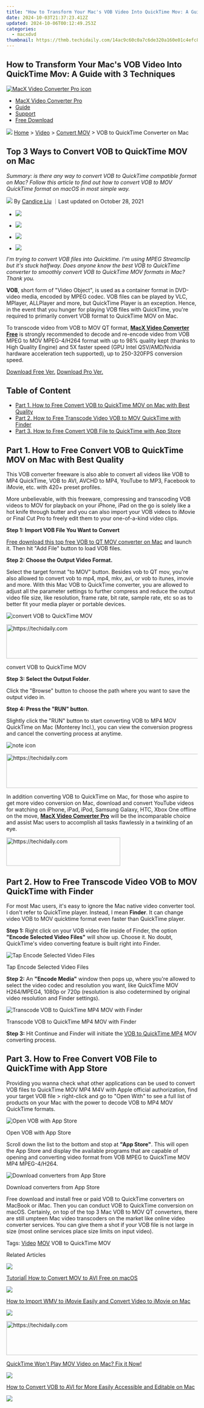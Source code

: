 ```yaml
---
title: "How to Transform Your Mac's VOB Video Into QuickTime Mov: A Guide with 3 Techniques"
date: 2024-10-03T21:37:23.412Z
updated: 2024-10-06T00:12:49.253Z
categories:
  - macxdvd
thumbnail: https://thmb.techidaily.com/14ac9c60c0a7c6de320a160e01c4efc88f6a5375e7f1f2f22a50af90ed0a0cd5.jpg
---
```


## How to Transform Your Mac's VOB Video Into QuickTime Mov: A Guide with 3 Techniques

[![MacX Video Converter Pro icon](https://www.macxdvd.com/mac-dvd-video-converter-how-to/../image-style/new-seo/icon11.png)](https://tools.techidaily.com/macxdvd/products/)

* [MacX Video Converter Pro](https://tools.techidaily.com/macxdvd/products/)
* [Guide](https://tools.techidaily.com/macxdvd/products/)
* [Support](https://tools.techidaily.com/macxdvd/products/)
* [Free Download](https://tools.techidaily.com/macxdvd/products/)

![](https://www.macxdvd.com/mac-dvd-video-converter-how-to/../image-style/new-seo/icon7.png) [Home](https://tools.techidaily.com/macxdvd/products/) \> [Video](https://tools.techidaily.com/macxdvd/products/) \> [Convert MOV](https://tools.techidaily.com/macxdvd/products/) \> VOB to QuickTime Converter on Mac 

## Top 3 Ways to Convert VOB to QuickTime MOV on Mac 

_Summary: is there any way to convert VOB to QuickTime compatible format on Mac? Follow this article to find out how to convert VOB to MOV QuickTime format on macOS in most simple way._ 

![](https://www.macxdvd.com/mac-dvd-video-converter-how-to/../image-style/new-seo/icon6.png) By [Candice Liu](https://tools.techidaily.com/macxdvd/products/) ｜Last updated on October 28, 2021 

* [![](https://www.macxdvd.com/mac-dvd-video-converter-how-to/../image-style/new-seo/share-fa.jpg)](https://www.facebook.com/sharer/sharer.php?u=https://www.macxdvd.com/mac-dvd-video-converter-how-to/vob-to-quicktime-mac.htm)
* [![](https://www.macxdvd.com/mac-dvd-video-converter-how-to/../image-style/new-seo/share-tw.jpg)](https://twitter.com/intent/tweet?url=https://www.macxdvd.com/mac-dvd-video-converter-how-to/vob-to-quicktime-mac.htm&text=)

* [![](https://www.macxdvd.com/mac-dvd-video-converter-how-to/../image-style/new-seo/share-email.jpg)](https://www.macxdvd.com/mac-dvd-video-converter-how-to/mailto:info@example.com?&subject=&body=https://www.macxdvd.com/mac-dvd-video-converter-how-to/vob-to-quicktime-mac.htm)
* [![](https://www.macxdvd.com/mac-dvd-video-converter-how-to/../image-style/new-seo/share-in.jpg)](https://www.linkedin.com/shareArticle?mini=true&url=https://www.macxdvd.com/mac-dvd-video-converter-how-to/vob-to-quicktime-mac.htm&title=&summary=&source=)

_I'm trying to convert VOB files into Quicktime. I'm using MPEG Streamclip but it's stuck halfway. Does anyone know the best VOB to QuickTime converter to smoothly convert VOB to QuickTime MOV formats in Mac? Thank you._

**VOB**, short form of "Video Object", is used as a container format in DVD-video media, encoded by MPEG codec. VOB files can be played by VLC, MPlayer, ALLPlayer and more, but QuickTime Player is an exception. Hence, in the event that you hunger for playing VOB files with QuickTime, you're required to primarily convert VOB format to QuickTime MOV on Mac.

To transcode video from VOB to MOV QT format, [**MacX Video Converter Free**](https://tools.techidaily.com/macxdvd/products/) is strongly recommended to decode and re-encode video from VOB MPEG to MOV MPEG-4/H264 format with up to 98% quality kept (thanks to High Quality Engine) and 5X faster speed (GPU Intel QSV/AMD/Nvidia hardware acceleration tech supported), up to 250-320FPS conversion speed.

[Download Free Ver.](https://tools.techidaily.com/macxdvd/products/) [Download Pro Ver.](https://tools.techidaily.com/macxdvd/products/) 

## Table of Content

* [Part 1\. How to Free Convert VOB to QuickTime MOV on Mac with Best Quality](https://tools.techidaily.com/macxdvd/products/)
* [Part 2\. How to Free Transcode Video VOB to MOV QuickTime with Finder](https://tools.techidaily.com/macxdvd/products/)
* [Part 3\. How to Free Convert VOB File to QuickTime with App Store](https://tools.techidaily.com/macxdvd/products/)

## Part 1\. How to Free Convert VOB to QuickTime MOV on Mac with Best Quality

This VOB converter freeware is also able to convert all videos like VOB to MP4 QuickTime, VOB to AVI, AVCHD to MP4, YouTube to MP3, Facebook to iMovie, etc. with 420+ preset profiles. 

More unbelievable, with this freeware, compressing and transcoding VOB videos to MOV for playback on your iPhone, iPad on the go is solely like a hot knife through butter and you can also import your VOB videos to iMovie or Final Cut Pro to freely edit them to your one-of-a-kind video clips. 

**Step 1: Import VOB File You Want to Convert**

[Free download this top free VOB to QT MOV converter on Mac](https://tools.techidaily.com/macxdvd/products/) and launch it. Then hit "Add File" button to load VOB files.

**Step 2: Choose the Output Video Format.**

 Select the target format "to MOV" button. Besides vob to QT mov, you're also allowed to convert vob to mp4, mp4, mkv, avi, or vob to itunes, imovie and more. With this Mac VOB to QuickTime converter, you are allowed to adjust all the parameter settings to further compress and reduce the output video file size, like resolution, frame rate, bit rate, sample rate, etc so as to better fit your media player or portable devices.

![convert VOB to QuickTime MOV](https://www.macxdvd.com/mac-dvd-video-converter-how-to/article-image/zxh-mvcfe-mp4.png) 

<!-- affiliate ads begin -->
<a href="https://appsumo.8odi.net/c/5597632/2100533/7443" target="_top" id="2100533">
  <img src="//a.impactradius-go.com/display-ad/7443-2100533" border="0" alt="https://techidaily.com" width="728" height="90"/>
</a>
<img height="0" width="0" src="https://appsumo.8odi.net/i/5597632/2100533/7443" style="position:absolute;visibility:hidden;" border="0" />
<!-- affiliate ads end -->

convert VOB to QuickTime MOV

**Step 3: Select the Output Folder**.

Click the "Browse" button to choose the path where you want to save the output video in. 

**Step 4: Press the "RUN" button**.

Slightly click the "RUN" button to start converting VOB to MP4 MOV QuickTime on Mac (Monterey Incl.), you can view the conversion progress and cancel the converting process at anytime.

![note icon](https://www.macxdvd.com/mac-dvd-video-converter-how-to/../image-style/new-seo/icon0.png)

<!-- affiliate ads begin -->
<a href="https://imp.i357552.net/c/5597632/1030380/11832" target="_top" id="1030380">
  <img src="//a.impactradius-go.com/display-ad/11832-1030380" border="0" alt="https://techidaily.com" width="720" height="90"/>
</a>
<img height="0" width="0" src="https://imp.i357552.net/i/5597632/1030380/11832" style="position:absolute;visibility:hidden;" border="0" />
<!-- affiliate ads end -->

In addition converting VOB to QuickTime on Mac, for those who aspire to get more video conversion on Mac, download and convert YouTube videos for watching on iPhone, iPad, iPod, Samsung Galaxy, HTC, Xbox One offline on the move, **[MacX Video Converter Pro](https://tools.techidaily.com/macxdvd/products/)** will be the incomparable choice and assist Mac users to accomplish all tasks flawlessly in a twinkling of an eye. 

<!-- affiliate ads begin -->
<a href="https://25home.pxf.io/c/5597632/2148643/16836" target="_top" id="2148643">
  <img src="//a.impactradius-go.com/display-ad/16836-2148643" border="0" alt="https://techidaily.com" width="300" height="75"/>
</a>
<img height="0" width="0" src="https://25home.pxf.io/i/5597632/2148643/16836" style="position:absolute;visibility:hidden;" border="0" />
<!-- affiliate ads end -->

## Part 2\. How to Free Transcode Video VOB to MOV QuickTime with Finder

For most Mac users, it's easy to ignore the Mac native video converter tool. I don't refer to QuickTime player. Instead, I mean **Finder**. It can change video VOB to MOV quicktime format even faster than QuickTime player. 

**Step 1:**  Right click on your VOB video file inside of Finder, the option **"Encode Selected Video Files"** will show up. Choose it. No doubt, QuickTime's video converting feature is built right into Finder.

![Tap Encode Selected Video Files](https://www.macxdvd.com/mac-dvd-video-converter-how-to/article-image/finder-option.jpg) 

Tap Encode Selected Video Files

**Step 2:**  An **"Encode Media"** window then pops up, where you're allowed to select the video codec and resolution you want, like QuickTime MOV H264/MPEG4, 1080p or 720p (resolution is also codetermined by original video resolution and Finder settings). 

![Transcode VOB to QuickTime MP4 MOV with Finder](https://www.macxdvd.com/mac-dvd-video-converter-how-to/article-image/finder-encode-media.jpg) 

Transcode VOB to QuickTime MP4 MOV with Finder

**Step 3:**  Hit Continue and Finder will initiate the [VOB to QuickTime MP4](https://tools.techidaily.com/macxdvd/products/) MOV converting process. 

## Part 3\. How to Free Convert VOB File to QuickTime with App Store

Providing you wanna check what other applications can be used to convert VOB files to QuickTime MOV MP4 M4V with Apple official authorization, find your target VOB file > right-click and go to "Open With" to see a full list of products on your Mac with the power to decode VOB to MP4 MOV QuickTime formats. 

![Open VOB with App Store](https://www.macxdvd.com/mac-dvd-video-converter-how-to/article-image/app-store-1.jpg) 

Open VOB with App Store

Scroll down the list to the bottom and stop at **"App Store"**. This will open the App Store and display the available programs that are capable of opening and converting video format from VOB MPEG to QuickTime MOV MP4 MPEG-4/H264\. 

![Download converters from App Store](https://www.macxdvd.com/mac-dvd-video-converter-how-to/article-image/app-store-2.jpg) 

Download converters from App Store

 Free download and install free or paid VOB to QuickTime converters on MacBook or iMac. Then you can conduct VOB to QuickTime conversion on macOS. Certainly, on top of the top 3 Mac VOB to MOV QT converters, there are still umpteen Mac video transcoders on the market like online video converter services. You can give them a shot if your VOB file is not large in size (most online services place size limits on input video). 

Tags: [Video](https://tools.techidaily.com/macxdvd/products/) [MOV](https://tools.techidaily.com/macxdvd/products/) VOB to QuickTime MOV

Related Articles

![](https://www.macxdvd.com/mac-dvd-video-converter-how-to/../image-style/new-seo/pic7.jpg)

[Tutorial| How to Convert MOV to AVI Free on macOS](https://tools.techidaily.com/macxdvd/products/) 

![](https://www.macxdvd.com/mac-dvd-video-converter-how-to/../image-style/new-seo/pic6.jpg)

[How to Import WMV to iMovie Easily and Convert Video to iMovie on Mac](https://tools.techidaily.com/macxdvd/products/) 

![](https://www.macxdvd.com/mac-dvd-video-converter-how-to/../image-style/new-seo/pic5.jpg)

<!-- affiliate ads begin -->
<a href="https://appsumo.8odi.net/c/5597632/2123728/7443" target="_top" id="2123728">
  <img src="//a.impactradius-go.com/display-ad/7443-2123728" border="0" alt="https://techidaily.com" width="728" height="90"/>
</a>
<img height="0" width="0" src="https://appsumo.8odi.net/i/5597632/2123728/7443" style="position:absolute;visibility:hidden;" border="0" />
<!-- affiliate ads end -->

[QuickTime Won't Play MOV Video on Mac? Fix it Now!](https://tools.techidaily.com/macxdvd/products/) 

![](https://www.macxdvd.com/mac-dvd-video-converter-how-to/../image-style/new-seo/pic4.jpg)

[How to Convert VOB to AVI for More Easily Accessible and Editable on Mac](https://tools.techidaily.com/macxdvd/products/) 

![](https://www.macxdvd.com/mac-dvd-video-converter-how-to/../image-style/new-seo/pic3.jpg)

<!-- affiliate ads begin -->
<span id="1424528">
					<video width="864" height="1536" style="cursor:pointer"
           poster="//a.impactradius-go.com/display-clicktoplayimage/1424528.png"
           onclick="if(!this.playClicked){this.play();this.setAttribute('controls',true);this.playClicked=true;}">
	   <source src="//a.impactradius-go.com/display-ad/16446-1424528">
	   <img src="//a.impactradius-go.com/display-clicktoplayimage/1424528.png" style="border: none; height: 100%; width: 100%; object-fit: contain">
	</video>
	<div style="width:540px;text-align:center"><a href="javascript:window.open(decodeURIComponent('https%3A%2F%2Flaganoo.pxf.io%2Fc%2F5597632%2F1424528%2F16446'), '_blank');void(0);">Click here</a></div>
</span>
<img height="0" width="0" src="https://imp.pxf.io/i/5597632/1424528/16446" style="position:absolute;visibility:hidden;" border="0" />
<!-- affiliate ads end -->

[How to Convert MPG to MOV with Best Quality Kept](https://tools.techidaily.com/macxdvd/products/) 

![](https://www.macxdvd.com/mac-dvd-video-converter-how-to/../image-style/new-seo/pic2.jpg)

[How to Free Convert VOB Files to MP4 on Mac with No Watermark](https://tools.techidaily.com/macxdvd/products/) 

![Digiarty Software](https://www.macxdvd.com/mac-dvd-video-converter-how-to/../icon/logo.png) 

Digiarty Software, Inc. (MacXDVD) is a leader in delivering stable multimedia software applications for worldwide users since its establishment in 2006.

### Hot Products

* [MacX DVD Ripper Pro](https://tools.techidaily.com/macxdvd/products/)
* [MacX Video Converter Pro](https://tools.techidaily.com/macxdvd/products/)
* [MacX MediaTrans](https://tools.techidaily.com/macxdvd/products/)

<!-- affiliate ads begin -->
<a href="https://appsumo.8odi.net/c/5597632/2087389/7443" target="_top" id="2087389">
  <img src="//a.impactradius-go.com/display-ad/7443-2087389" border="0" alt="https://techidaily.com" width="728" height="90"/>
</a>
<img height="0" width="0" src="https://appsumo.8odi.net/i/5597632/2087389/7443" style="position:absolute;visibility:hidden;" border="0" />
<!-- affiliate ads end -->

### Tips and Tricks

* [DVD Topics >>](https://tools.techidaily.com/macxdvd/products/)
* [Video Solutions >>](https://tools.techidaily.com/macxdvd/products/)
* [Data Transfer >>](https://tools.techidaily.com/macxdvd/products/)
* [Online Video >>](https://tools.techidaily.com/macxdvd/products/)
* [Hot Topics >>](https://tools.techidaily.com/macxdvd/products/)

<!-- affiliate ads begin -->
<a href="https://aligracehair.sjv.io/c/5597632/2027176/19272" target="_top" id="2027176">
  <img src="//a.impactradius-go.com/display-ad/19272-2027176" border="0" alt="https://techidaily.com" width="300" height="90"/>
</a>
<img height="0" width="0" src="https://aligracehair.sjv.io/i/5597632/2027176/19272" style="position:absolute;visibility:hidden;" border="0" />
<!-- affiliate ads end -->

### Company

* [About Us >>](https://tools.techidaily.com/macxdvd/products/)
* [Tech & Sales FAQ >>](https://tools.techidaily.com/macxdvd/products/)
* [User Guides >>](https://tools.techidaily.com/macxdvd/products/)
* [Contact Us >>](https://tools.techidaily.com/macxdvd/products/)
* [Partner >>](https://tools.techidaily.com/macxdvd/products/)

[Home](https://tools.techidaily.com/macxdvd/products/) | [About](https://tools.techidaily.com/macxdvd/products/) | [Privacy Policy](https://tools.techidaily.com/macxdvd/products/) | [Terms and Conditions](https://tools.techidaily.com/macxdvd/products/) | [License Agreement](https://tools.techidaily.com/macxdvd/products/) | [Resource](https://tools.techidaily.com/macxdvd/products/) | [News](https://tools.techidaily.com/macxdvd/products/) | [Contact Us](https://tools.techidaily.com/macxdvd/products/)

Copyright © 2024 Digiarty Software, Inc (MacXDVD). All rights reserved

Apple, the Apple logo, Mac, iPhone, iPad, iPod and iTunes are trademarks of Apple Inc, registered in the U.S. and other countries.  
Digiarty Software is not developed by or affiliated with Apple Inc.

<ins class="adsbygoogle"
     style="display:block"
     data-ad-format="autorelaxed"
     data-ad-client="ca-pub-7571918770474297"
     data-ad-slot="1223367746"></ins>

<ins class="adsbygoogle"
     style="display:block"
     data-ad-client="ca-pub-7571918770474297"
     data-ad-slot="8358498916"
     data-ad-format="auto"
     data-full-width-responsive="true"></ins>

<span class="atpl-alsoreadstyle">Also read:</span>
<div><ul>
<li><a href="https://extra-approaches.techidaily.com/new-navigating-photo-and-video-files-in-windows-10-like-a-pro/"><u>[New] Navigating Photo & Video Files in Windows 10 Like a Pro</u></a></li>
<li><a href="https://fox-cloud.techidaily.com/new-sail-the-seas-with-these-superior-underwater-recorders/"><u>[New] Sail the Seas with These Superior Underwater Recorders</u></a></li>
<li><a href="https://solve-news.techidaily.com/4kenus-to-1080p4k/"><u>如何使用自由版的4K視頻編輯工具，將影片改�#en_US to 1080P或是提高到4K規格 - 選擇你的方法</u></a></li>
<li><a href="https://youtube-data.techidaily.com/ing-the-course-with-youtubes-top-makeup-influencers/"><u>Charting the Course with YouTube's Top Makeup Influencers</u></a></li>
<li><a href="https://solve-news.techidaily.com/complete-tutorial-on-setting-up-libdvdcss-for-handbrake-on-macos-and-windows-10-systems/"><u>Complete Tutorial on Setting Up Libdvdcss for Handbrake on macOS and Windows 10 Systems</u></a></li>
<li><a href="https://solve-news.techidaily.com/download-il-decoder-dvd-ottimale-a-basta-e-gratis-per-tutti-i-dischi/"><u>Download Il Decoder DVD Ottimale a Basta E Gratis per Tutti I Dischi</u></a></li>
<li><a href="https://solve-news.techidaily.com/free-mac-dvd-converter-effortlessly-convert-dvds-to-mp4movh264-for-ios-devices/"><u>Free Mac DVD Converter: Effortlessly Convert DVDs to MP4/MOV/H264 for iOS Devices</u></a></li>
<li><a href="https://solve-news.techidaily.com/guide-complet-comment-inserer-des-sous-titres-dans-les-fichiers-mp4/"><u>Guide Complet: Comment Insérer Des Sous-Titres Dans Les Fichiers MP4</u></a></li>
<li><a href="https://solve-news.techidaily.com/guide-successfully-opening-and-viewing-mov-files-on-your-windows-11-pc/"><u>Guide: Successfully Opening and Viewing .MOV Files on Your Windows 11 PC</u></a></li>
<li><a href="https://techtrends.techidaily.com/how-to-set-up-device-sync-and-display-on-your-lg-smart-television/"><u>How to Set Up Device Sync and Display on Your LG Smart Television</u></a></li>
<li><a href="https://youtube-zero.techidaily.com/24-cultivating-productive-collaboration-a-pathway-to-effective-collab-videos/"><u>In 2024, Cultivating Productive Collaboration A Pathway to Effective Collab Videos</u></a></li>
<li><a href="https://win-dash.techidaily.com/install-your-steelseries-mouse-with-this-official-drivers-bundle/"><u>Install Your SteelSeries Mouse with This Official Drivers Bundle</u></a></li>
<li><a href="https://tech-recovery.techidaily.com/inviting-friends-into-a-joint-photography-collection-using-iphone/"><u>Inviting Friends Into a Joint Photography Collection Using iPhone</u></a></li>
<li><a href="https://solve-news.techidaily.com/jpeg-image-clarity-enhancement-4-free-techniques-that-work/"><u>JPEG Image Clarity Enhancement: 4 FREE Techniques That Work</u></a></li>
<li><a href="https://solve-news.techidaily.com/kostenlose-anleitung-zum-burnen-von-vob-dateien-auf-dvd-mit-windows-10-freeware-losungen/"><u>Kostenlose Anleitung Zum Burnen Von VOB-Dateien Auf DVD Mit Windows 10 - Freeware Lösungen</u></a></li>
<li><a href="https://printer-issues.techidaily.com/printers-lack-of-full-color-capacity/"><u>Printer's Lack of Full Color Capacity</u></a></li>
<li><a href="https://tech-haven.techidaily.com/transform-ideas-into-visuals-discover-8-effective-prompts-for-dall-e-3-creations/"><u>Transform Ideas Into Visuals: Discover 8 Effective Prompts for DALL-E 3 Creations</u></a></li>
</ul></div>

